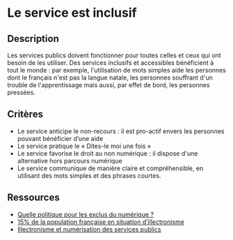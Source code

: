# Le service est inclusif

## Description

Les services publics doivent fonctionner pour toutes celles et ceux qui ont besoin de les utiliser. Des services inclusifs et accessibles bénéficient à tout le monde : par exemple, l'utilisation de mots simples aide les personnes dont le français n'est pas la langue natale, les personnes souffrant d'un trouble de l'apprentissage mais aussi, par effet de bord, les personnes pressées.

## Critères

- Le service anticipe le non-recours : il est pro-actif envers les personnes pouvant bénéficier d’une aide
- Le service pratique le « Dites-le moi une fois »
- Le service favorise le droit au non numérique : il dispose d'une alternative hors parcours numérique
- Le service communique de manière claire et compréhensible, en utilisant des mots simples et des phrases courtes.


## Ressources

- [Quelle politique pour les exclus du numérique ?](https://www.vie-publique.fr/eclairage/18930-dematerialisation-quelle-politique-pour-les-exclus-du-numerique)
- [15% de la population française en situation d’illectronisme](https://emmaus-connect.org/2023/11/etude-insee-illectronisme-en-france-une-tendance-encourageante/)
- [Illectronisme et numérisation des services publics](https://blocnotes.iergo.fr/articles/illectronisme-et-numerisation-des-services-publics/)